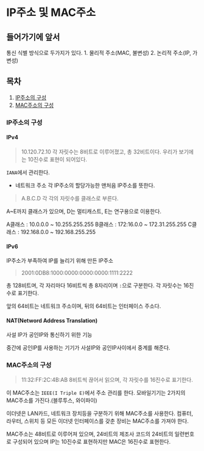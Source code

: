 # IP주소 및 MAC주소
## 들어가기에 앞서
통신 식별 방식으로 두가지가 있다.
    1. 물리적 주소(MAC, 불변성)
    2. 논리적 주소(IP, 가변성)

## 목차
1. [IP주소의 구성](#IP주소의-구성)
2. [MAC주소의 구성](#MAC주소의-구성)

### IP주소의 구성

#### IPv4

> 10.120.72.10
각 자릿수는 8비트로 이루어졌고, 총 32비트이다.
우리가 보기에는 10진수로 표현이 되어있다.

`IANA`에서 관리한다.

- 네트워크 주소
    각 IP주소의 할당가능한 맨처음 IP주소를 뜻한다.

> A.B.C.D
각 각의 자릿수를 클래스로 부른다.

A~E까지 클래스가 있으며, D는 멀티캐스트, E는 연구용으로 이용한다.

A클래스 : 10.0.0.0 ~ 10.255.255.255
B클래스 : 172:16.0.0 ~ 172.31.255.255
C클래스 : 192.168.0.0 ~ 192.168.255.255

#### IPv6
IP주소가 부족하여 IP를 늘리기 위해 만든 IP주소

> 2001:0DB8:1000:0000:0000:0000:1111:2222

총 128비트며, 각 자리마다 16비트씩 총 8자리이며 `:`으로 구분한다.
각 자릿수는 16진수로 표기한다.

앞의 64비트는 네트워크 주소이며, 뒤의 64비트는 인터페이스 주소다.

#### NAT(Netword Address Translation)
사설 IP가 공인IP와 통신하기 위한 기능

중간에 공인IP를 사용하는 기기가 사설IP와 공인IP사이에서 중계를 해준다.


### MAC주소의 구성

> 11:32:FF:2C:4B:AB
8비트씩 끊어서 읽으며, 각 자릿수를 16진수로 표기한다.

이 MAC주소는 `IEEE(I Triple E)`에서 주소 관리를 한다.
모바일기기는 2가지의 MAC주소를 가진다.(블루투스, 와이파이)  

이더넷은 LAN카드, 네트워크 장치등을 구분하기 위해 MAC주소를 사용한다.
컴퓨터, 라우터, 스위치 등 모든 이더넷 인터페이스를 갖춘 장비는 MAC주소를 가져야 한다.

MAC주소는 48비트로 이루어져 있으며, 24비트의 제조사 코드의 24비트의 일련번호로 구성되어 있으며
IP는 10진수로 표현하지만 MAC은 16진수로 표현한다.